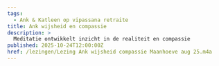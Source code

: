 ```yaml
---
tags:
  - Ank & Katleen op vipassana retraite
title: Ank wijsheid en compassie
description: >
  Meditatie ontwikkelt inzicht in de realiteit en compassie
published: 2025-10-24T12:00:00Z
href: /lezingen/Lezing Ank wijsheid compassie Maanhoeve aug 25.m4a
---
```

